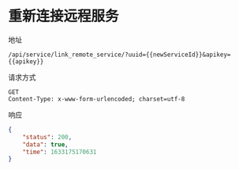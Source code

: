# 重新连接远程服务

地址

```
/api/service/link_remote_service/?uuid={{newServiceId}}&apikey={{apikey}}
```

请求方式

```
GET
Content-Type: x-www-form-urlencoded; charset=utf-8
```

响应

```json
{
    "status": 200,
    "data": true,
    "time": 1633175170631
}
```
